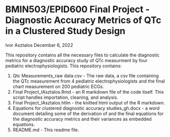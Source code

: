 # BMIN503/EPID600 Final Project - Diagnostic Accuracy Metrics of QTc in a Clustered Study Design
Ivor Asztalos
December 6, 2022

This repository contains all the necessary files to calculate the diagnostic metrics for a diagnostic accuracy study of QTc measurment by four pediatric electrophysiologists. This repository contains: 

1. Qtc Measurements_raw data.csv - The raw data, a csv file containing the QTc measurement from 4 pediatric electrophysiologists and the final chart measurement on 200 pediatric ECGs. 
2. Final Project_IAsztalos.Rmd - an R markdown file of the code itself. This script handles importation, cleaning, and analysis. 
3. Final Project_IAsztalos.htlm - the knitted html output of the R markdown.
4. Equations for clustered diagnostic accuracy studies_gh.docx - a word document detailing some of the derivation of and the final equations for the diagnostic accuracy metrics and their variances as embedded equations. 
5. README.md - This readme file. 
